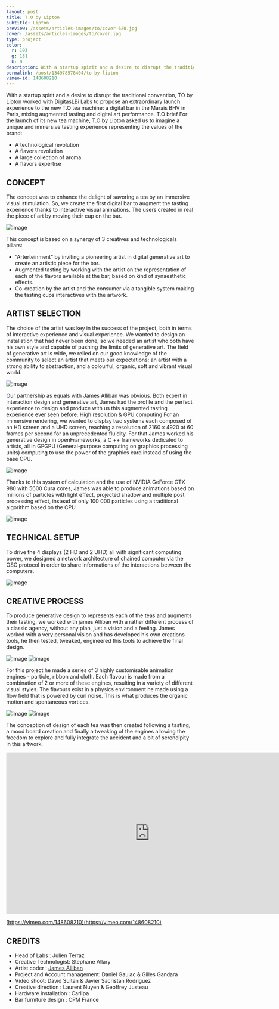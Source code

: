 ```yaml
---
layout: post
title: T.O by Lipton
subtitle: Lipton
preview: /assets/articles-images/to/cover-620.jpg
cover: /assets/articles-images/to/cover.jpg
type: project
color:
  r: 103
  g: 181
  b: 0
description: With a startup spirit and a desire to disrupt the traditional convention, TO by Lipton worked with DigitasLBi Labs to propose an extraordinary launch experience to the new T.O tea machine a digital bar in the Marais BHV in Paris, mixing augmented tasting and digital art performance.
permalink: /post/134978578404/to-by-lipton
vimeo-id: 148608210
---
```


With a startup spirit and a desire to disrupt the traditional convention, TO by Lipton worked with DigitasLBi Labs to propose an extraordinary launch experience to the new T.O tea machine: a digital bar in the Marais BHV in Paris, mixing augmented tasting and digital art performance.
T.O brief
For the launch of its new tea machine, T.O by Lipton asked us to imagine a unique and immersive tasting experience representing the values of the brand:

- A technological revolution
- A flavors revolution
- A large collection of aroma
- A flavors expertise

## CONCEPT

The concept was to enhance the delight of savoring a tea by an immersive visual stimulation. So, we create the first digital bar to augment the tasting experience thanks to interactive visual animations. The users created in real the piece of art by moving their cup on the bar.

![image](/assets/articles-images/to/to_1.jpg)


This concept is based on a synergy of 3 creatives and technologicals pillars:

- “Arterteinment” by inviting a pioneering artist in digital generative art to create an artistic piece for the bar.
- Augmented tasting by working with the artist on the representation of each of the flavors available at the bar, based on kind of synaesthetic effects.
- Co-creation by the artist and the consumer via a tangible system making the tasting cups interactives with the artwork.

## ARTIST SELECTION

The choice of the artist was key in the success of the project, both in terms of interactive experience and visual experience. We wanted to design an installation that had never been done, so we needed an artist who both have his own style and capable of pushing the limits of generative art. The field of generative art is wide, we relied on our good knowledge of the community to select an artist that meets our expectations: an artist with a strong ability to abstraction, and a colourful, organic, soft and vibrant visual world.

![image](/assets/articles-images/to/to_2.jpg)


 Our partnership as equals with James Alliban was obvious. Both expert in interaction design and generative art, James had the profile and the perfect experience to design and produce with us this augmented tasting experience ever seen before.
High resolution & GPU computing
For an immersive rendering, we wanted to display two systems each composed of an HD screen and a UHD screen, reaching a resolution of 2160 x 4920 at 60 frames per second for an unprecedented fluidity. For that James worked his generative design in openFrameworks, a C ++ frameworks dedicated to artists, all in GPGPU (General-purpose computing on graphics processing units) computing to use the power of the graphics card instead of using the base CPU.

![image](/assets/articles-images/to/to_3.jpg)


Thanks to this system of calculation and the use of NVIDIA GeForce GTX 980 with 5600 Cura cores, James was able to produce animations based on millions of particles with light effect, projected shadow and multiple post processing effect, instead of only 100 000 particles using a traditional algorithm based on the CPU.

![image](/assets/articles-images/to/to_4.jpg)


## TECHNICAL SETUP

To drive the 4 displays (2 HD and 2 UHD) all with significant computing power, we designed a network architecture of chained computer via the OSC protocol in order to share informations of the interactions between the computers.

![image](/assets/articles-images/to/to_5.jpg)


## CREATIVE PROCESS

To produce generative design to represents each of the teas and augments their tasting, we worked with james Alliban with a rather different process of a classic agency, without any plan, just a vision and a feeling. James worked with a very personal vision and has developed his own creations tools, he then tested, tweaked, engineered this tools to achieve the final design.

![image](/assets/articles-images/to/to_6.jpg)
![image](/assets/articles-images/to/to_7.jpg)


For this project he made a series of 3 highly customisable animation engines - particle, ribbon and cloth. Each flavour is made from a combination of 2 or more of these engines, resulting in a variety of different visual styles. The flavours exist in a physics environment he made using a flow field that is powered by curl noise. This is what produces the organic motion and spontaneous vortices.

![image](/assets/articles-images/to/to_8.jpg)
![image](/assets/articles-images/to/to_9.jpg)


The conception of design of each tea was then created following a tasting, a mood board creation and finally a tweaking of the engines allowing the freedom to explore and fully integrate the accident and a bit of serendipity in this artwork.


<iframe src="https://player.vimeo.com/video/148608210" width="770" height="433" frameborder="0" webkitallowfullscreen mozallowfullscreen allowfullscreen class="uk-responsive-width"></iframe>


[https://vimeo.com/148608210](https://vimeo.com/148608210)

## CREDITS

- Head of Labs : Julien Terraz
- Creative Technologist: Stephane Allary
- Artist coder : [James Alliban](http://www.jamesalliban.com/)
- Project and Account management: Daniel Gaujac & Gilles Gandara
- Video shoot: David Sultan & Javier Sacristan Rodriguez
- Creative direction : Laurent Nuyen & Geoffrey Justeau
- Hardware installation : Carlipa
- Bar furniture design : CPM France
